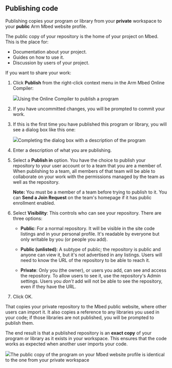 ## Publishing code

Publishing copies your program or library from your **private** workspace to your **public** Arm Mbed website profile.

The public copy of your repository is the home of your project on Mbed. This is the place for:

* Documentation about your project.
* Guides on how to use it.
* Discussion by users of your project.

If you want to share your work:

1. Click **Publish** from the right-click context menu in the Arm Mbed Online Compiler:

	<span class="images">![](https://s3-us-west-2.amazonaws.com/mbed-os-docs-images/publish.png)<span>Using the Online Compiler to publish a program</span></span>

1. If you have uncommitted changes, you will be prompted to commit your work.

1. If this is the first time you have published this program or library, you will see a dialog box like this one:

	<span class="images">![](https://s3-us-west-2.amazonaws.com/mbed-os-docs-images/publish_deatils.png)<span>Completing the dialog box with a description of the program</span></span>

1. Enter a description of what you are publishing.

1. Select a **Publish in** option. You have the choice to publish your repository to your user account or to a team that you are a member of. When publishing to a team, all members of that team will be able to collaborate on your work with the permissions managed by the team as well as the repository.

	<span class="notes">**Note:** You must be a member of a team before trying to publish to it. You can **Send a Join Request** on the team's homepage if it has public enrollment enabled.</span>

1. Select **Visibility**: This controls who can see your repository. There are three options:

	 * **Public**: For a normal repository. It will be visible in the site code listings and in your personal profile. It's readable by everyone but only writable by you (or people you add).

	 * **Public (unlisted)**: A subtype of public; the repository is public and anyone can view it, but it's not advertised in any listings. Users will need to know the URL of the repository to be able to reach it.

	* **Private**: Only you (the owner), or users you add, can see and access the repository. To allow users to see it, use the repository's Admin settings. Users you *don't* add will not be able to see the repository, even if they have the URL.

1. Click OK.

That copies your private repository to the Mbed public website, where other users can import it. It also copies a reference to any libraries you used in your code; if those libraries are not published, you will be prompted to publish them.

The end result is that a published repository is an **exact copy** of your program or library as it exists in your workspace. This ensures that the code works as expected when another user imports your code.

<span class="images">![](https://s3-us-west-2.amazonaws.com/mbed-os-docs-images/published_repo.png)<span>The public copy of the program on your Mbed website profile is identical to the one from your private workspace</span></span>
